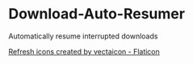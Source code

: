 # Download-Auto-Resumer
Automatically resume interrupted downloads

<a href="https://www.flaticon.com/free-icons/refresh" title="refresh icons">Refresh icons created by vectaicon - Flaticon</a>
